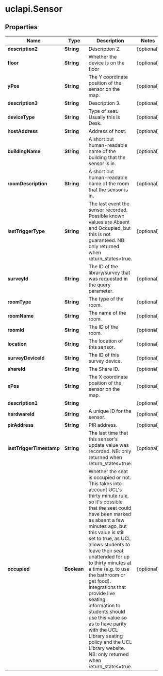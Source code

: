 # uclapi.Sensor

## Properties

Name | Type | Description | Notes
------------ | ------------- | ------------- | -------------
**description2** | **String** | Description 2. | [optional] 
**floor** | **String** | Whether the device is on the floor | [optional] 
**yPos** | **String** | The Y coordinate position of the sensor on the map. | [optional] 
**description3** | **String** | Description 3. | [optional] 
**deviceType** | **String** | Type of seat. Usually this is Desk. | [optional] 
**hostAddress** | **String** | Address of host. | [optional] 
**buildingName** | **String** | A short but human-readable name of the building that the sensor is in. | [optional] 
**roomDescription** | **String** | A short but human-readable name of the room that the sensor is in. | [optional] 
**lastTriggerType** | **String** | The last event the sensor recorded. Possible known values are Absent and Occupied, but this is not guaranteed. NB: only returned when return_states&#x3D;true. | [optional] 
**surveyId** | **String** | The ID of the library/survey that was requested in the query parameter. | [optional] 
**roomType** | **String** | The type of the room. | [optional] 
**roomName** | **String** | The name of the room. | [optional] 
**roomId** | **String** | The ID of the room. | [optional] 
**location** | **String** | The location of this sensor. | [optional] 
**surveyDeviceId** | **String** | The ID of this survey device. | [optional] 
**shareId** | **String** | The Share ID. | [optional] 
**xPos** | **String** | The X coordinate position of the sensor on the map. | [optional] 
**description1** | **String** |  | [optional] 
**hardwareId** | **String** | A unique ID for the sensor. | [optional] 
**pirAddress** | **String** | PIR address. | [optional] 
**lastTriggerTimestamp** | **String** | The last time that this sensor&#39;s update value was recorded. NB: only returned when return_states&#x3D;true. | [optional] 
**occupied** | **Boolean** | Whether the seat is occupied or not. This takes into account UCL&#39;s thirty minute rule, so it&#39;s possible that the seat could have been marked as absent a few minutes ago, but this value is still set to true, as UCL allows students to leave their seat unattended for up to thirty minutes at a time (e.g. to use the bathroom or get food). Integrations that provide live seating information to students should use this value so as to have parity with the UCL Library seating policy and the UCL Library website. NB: only returned when return_states&#x3D;true. | [optional] 


